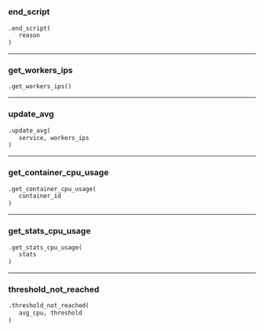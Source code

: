 #


### end_script
```python
.end_script(
   reason
)
```


----


### get_workers_ips
```python
.get_workers_ips()
```


----


### update_avg
```python
.update_avg(
   service, workers_ips
)
```


----


### get_container_cpu_usage
```python
.get_container_cpu_usage(
   container_id
)
```


----


### get_stats_cpu_usage
```python
.get_stats_cpu_usage(
   stats
)
```


----


### threshold_not_reached
```python
.threshold_not_reached(
   avg_cpu, threshold
)
```

